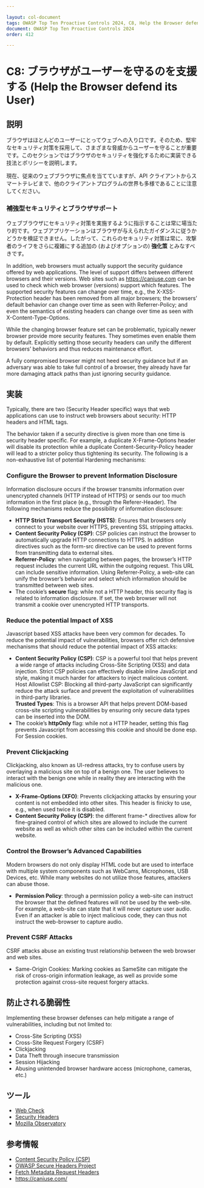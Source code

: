 ```yaml
---

layout: col-document
tags: OWASP Top Ten Proactive Controls 2024, C8, Help the Browser defend its User
document: OWASP Top Ten Proactive Controls 2024
order: 412

---
```


# C8: ブラウザがユーザーを守るのを支援する (Help the Browser defend its User)

## 説明

ブラウザはほとんどのユーザーにとってウェブへの入り口です。そのため、堅牢なセキュリティ対策を採用して、さまざまな脅威からユーザーを守ることが重要です。このセクションではブラウザのセキュリティを強化するために実装できる技法とポリシーを説明します。

現在、従来のウェブブラウザに焦点を当てていますが、API クライアントからスマートテレビまで、他のクライアントプログラムの世界も多様であることに注意してください。

### 補強型セキュリティとブラウザサポート

ウェブブラウザにセキュリティ対策を実施するように指示することは常に場当たり的です。ウェブアプリケーションはブラウザが与えられたガイダンスに従うかどうかを検証できません。したがって、これらのセキュリティ対策は常に、攻撃者のライフをさらに複雑にする追加の (およびオプションの) **強化策** とみなすべきです。

In addition, web browsers must actually support the security guidance offered by web applications. The level of support differs between different browsers and their versions. Web sites such as <https://caniuse.com> can be used to check which web browser (versions) support which features. The supported security features can change over time, e.g., the X-XSS-Protection header has been removed from all major browsers; the browsers’ default behavior can change over time as seen with Referrer-Policy; and even the semantics of existing headers can change over time as seen with X-Content-Type-Options.

While the changing browser feature set can be problematic, typically newer browser provide more security features. They sometimes even enable them by default. Explicitly setting those security headers can unify the different browsers’ behaviors and thus reduces maintenance effort.

A fully compromised browser might not heed security guidance but if an adversary was able to take full control of a browser, they already have far more damaging attack paths than just ignoring security guidance.

## 実装

Typically, there are two (Security Header specific) ways that web applications can use to instruct web browsers about security: HTTP headers and HTML tags.

The behavior taken if a security directive is given more than one time is security header specific. For example, a duplicate X-Frame-Options header will disable its protection while a duplicate Content-Security-Policy header will lead to a stricter policy thus tightening its security.
The following is a non-exhaustive list of potential Hardening mechanisms:

### Configure the Browser to prevent Information Disclosure

Information disclosure occurs if the browser transmits information over unencrypted channels (HTTP instead of HTTPS) or sends our too much information in the first place (e.g., through the Referer-Header). The following mechanisms reduce the possibility of information disclosure:
- **HTTP Strict Transport Security (HSTS)**: Ensures that browsers only connect to your website over HTTPS, preventing SSL stripping attacks.
- **Content Security Policy (CSP)**: CSP policies can instruct the browser to automatically upgrade HTTP connections to HTTPS. In addition directives such as the form-src directive can be used to prevent forms from transmitting data to external sites.
- **Referrer-Policy**: when navigating between pages, the browser’s HTTP request includes the current URL within the outgoing request. This URL can include sensitive information. Using Referrer-Policy, a web-site can unify the browser’s behavior and select which information should be transmitted between web sites.
- The cookie’s **secure** flag: while not a HTTP header, this security flag is related to information disclosure. If set, the web browser will not transmit a cookie over unencrypted HTTP transports.

### Reduce the potential Impact of XSS

Javascript based XSS attacks have been very common for decades. To reduce the potential impact of vulnerabilities, browsers offer rich defensive mechanisms that should reduce the potential impact of XSS attacks:
- **Content Security Policy (CSP)**: CSP is a powerful tool that helps prevent a wide range of attacks including Cross-Site Scripting (XSS) and data injection. Strict CSP policies can effectively disable inline JavaScript and style, making it much harder for attackers to inject malicious content.  
    Host Allowlist CSP: Blocking all third-party JavaScript can significantly reduce the attack surface and prevent the exploitation of vulnerabilities in third-party libraries.  
    **Trusted Types**: This is a browser API that helps prevent DOM-based cross-site scripting vulnerabilities by ensuring only secure data types can be inserted into the DOM.
- The cookie’s **httpOnly** flag: while not a HTTP header, setting this flag prevents Javascript from accessing this cookie and should be done esp. For Session cookies.

### Prevent Clickjacking

Clickjacking, also known as UI-redress attacks, try to confuse users by overlaying a malicious site on top of a benign one. The user believes to interact with the benign one while in reality they are interacting with the malicious one.
- **X-Frame-Options (XFO)**: Prevents clickjacking attacks by ensuring your content is not embedded into other sites. This header is finicky to use, e.g., when used twice it is disabled.
- **Content Security Policy (CSP)**: the different frame-\* directives allow for fine-grained control of which sites are allowed to include the current website as well as which other sites can be included within the current website.

### Control the Browser’s Advanced Capabilities

Modern browsers do not only display HTML code but are used to interface with multiple system components such as WebCams, Microphones, USB Devices, etc. While many websites do not utilize those features, attackers can abuse those.
- **Permission Policy**: through a permission policy a web-site can instruct the browser that the defined features will not be used by the web-site. For example, a web-site can state that it will never capture user audio. Even if an attacker is able to inject malicious code, they can thus not instruct the web-browser to capture audio.

### Prevent CSRF Attacks

CSRF attacks abuse an existing trust relationship between the web browser and web sites.
- Same-Origin Cookies: Marking cookies as SameSite can mitigate the risk of cross-origin information leakage, as well as provide some protection against cross-site request forgery attacks.

## 防止される脆弱性

Implementing these browser defenses can help mitigate a range of vulnerabilities, including but not limited to:
- Cross-Site Scripting (XSS)
- Cross-Site Request Forgery (CSRF)
- Clickjacking
- Data Theft through insecure transmission
- Session Hijacking
- Abusing unintended browser hardware access (microphone, cameras, etc.)

## ツール
- [Web Check](https://github.com/Lissy93/web-check)
- [Security Headers](https://securityheaders.com/)
- [Mozilla Observatory](https://observatory.mozilla.org/)

## 参考情報

- [Content Security Policy (CSP)](https://developer.mozilla.org/en-US/docs/Web/HTTP/CSP)
- [OWASP Secure Headers Project](https://owasp.org/www-project-secure-headers/)
- [Fetch Metadata Request Headers](https://www.w3.org/TR/fetch-metadata/)
- <https://caniuse.com/>
